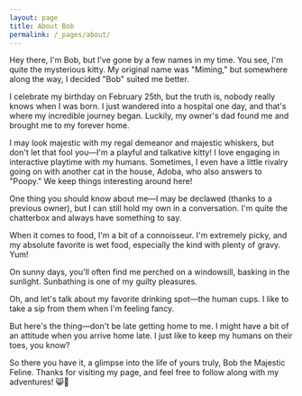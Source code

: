 ```yaml
---
layout: page
title: About Bob
permalink: /_pages/about/
---
```


Hey there, I'm Bob, but I've gone by a few names in my time. You see, I'm quite the mysterious kitty. My original name was "Miming," but somewhere along the way, I decided "Bob" suited me better.

I celebrate my birthday on February 25th, but the truth is, nobody really knows when I was born. I just wandered into a hospital one day, and that's where my incredible journey began. Luckily, my owner's dad found me and brought me to my forever home.

I may look majestic with my regal demeanor and majestic whiskers, but don't let that fool you—I'm a playful and talkative kitty! I love engaging in interactive playtime with my humans. Sometimes, I even have a little rivalry going on with another cat in the house, Adoba, who also answers to "Poopy." We keep things interesting around here!

One thing you should know about me—I may be declawed (thanks to a previous owner), but I can still hold my own in a conversation. I'm quite the chatterbox and always have something to say.

When it comes to food, I'm a bit of a connoisseur. I'm extremely picky, and my absolute favorite is wet food, especially the kind with plenty of gravy. Yum!

On sunny days, you'll often find me perched on a windowsill, basking in the sunlight. Sunbathing is one of my guilty pleasures.

Oh, and let's talk about my favorite drinking spot—the human cups. I like to take a sip from them when I'm feeling fancy.

But here's the thing—don't be late getting home to me. I might have a bit of an attitude when you arrive home late. I just like to keep my humans on their toes, you know?

So there you have it, a glimpse into the life of yours truly, Bob the Majestic Feline. Thanks for visiting my page, and feel free to follow along with my adventures! 😸🐾

